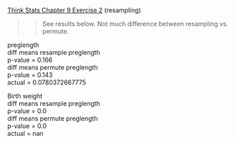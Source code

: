 [Think Stats Chapter 9 Exercise 2](http://greenteapress.com/thinkstats2/html/thinkstats2010.html#toc90) (resampling)

>>See results below. Not much difference between resampling vs. permute.

preglength  
diff means resample preglength  
p-value = 0.166  
diff means permute preglength  
p-value = 0.143  
actual = 0.0780372667775  

Birth weight  
diff means resample preglength  
p-value = 0.0  
diff means permute preglength  
p-value = 0.0  
actual = nan  


